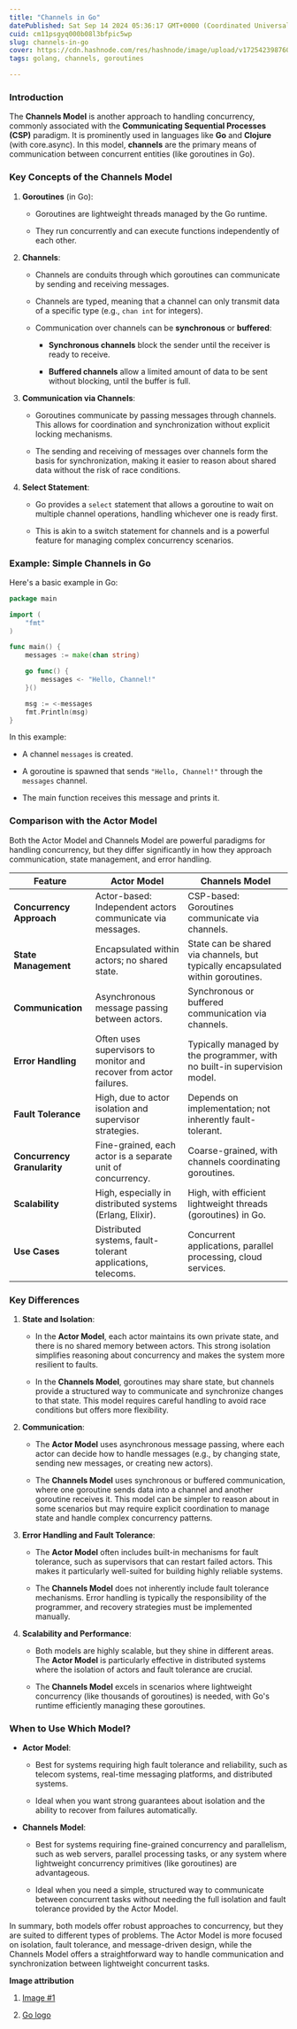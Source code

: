 ```yaml
---
title: "Channels in Go"
datePublished: Sat Sep 14 2024 05:36:17 GMT+0000 (Coordinated Universal Time)
cuid: cm11psgyq000b08l3bfpic5wp
slug: channels-in-go
cover: https://cdn.hashnode.com/res/hashnode/image/upload/v1725423987607/4a693964-2e90-474f-9e16-d138f9fceba6.png
tags: golang, channels, goroutines

---
```


### Introduction

The **Channels Model** is another approach to handling concurrency, commonly associated with the **Communicating Sequential Processes (CSP)** paradigm. It is prominently used in languages like **Go** and **Clojure** (with core.async). In this model, **channels** are the primary means of communication between concurrent entities (like goroutines in Go).

### Key Concepts of the Channels Model

1. **Goroutines** (in Go):
    
    * Goroutines are lightweight threads managed by the Go runtime.
        
    * They run concurrently and can execute functions independently of each other.
        
2. **Channels**:
    
    * Channels are conduits through which goroutines can communicate by sending and receiving messages.
        
    * Channels are typed, meaning that a channel can only transmit data of a specific type (e.g., `chan int` for integers).
        
    * Communication over channels can be **synchronous** or **buffered**:
        
        * **Synchronous channels** block the sender until the receiver is ready to receive.
            
        * **Buffered channels** allow a limited amount of data to be sent without blocking, until the buffer is full.
            
3. **Communication via Channels**:
    
    * Goroutines communicate by passing messages through channels. This allows for coordination and synchronization without explicit locking mechanisms.
        
    * The sending and receiving of messages over channels form the basis for synchronization, making it easier to reason about shared data without the risk of race conditions.
        
4. **Select Statement**:
    
    * Go provides a `select` statement that allows a goroutine to wait on multiple channel operations, handling whichever one is ready first.
        
    * This is akin to a switch statement for channels and is a powerful feature for managing complex concurrency scenarios.
        

### Example: Simple Channels in Go

Here's a basic example in Go:

```go
package main

import (
	"fmt"
)

func main() {
	messages := make(chan string)

	go func() {
		messages <- "Hello, Channel!"
	}()

	msg := <-messages
	fmt.Println(msg)
}
```

In this example:

* A channel `messages` is created.
    
* A goroutine is spawned that sends `"Hello, Channel!"` through the `messages` channel.
    
* The main function receives this message and prints it.
    

### Comparison with the Actor Model

Both the Actor Model and Channels Model are powerful paradigms for handling concurrency, but they differ significantly in how they approach communication, state management, and error handling.

| Feature | **Actor Model** | **Channels Model** |
| --- | --- | --- |
| **Concurrency Approach** | Actor-based: Independent actors communicate via messages. | CSP-based: Goroutines communicate via channels. |
| **State Management** | Encapsulated within actors; no shared state. | State can be shared via channels, but typically encapsulated within goroutines. |
| **Communication** | Asynchronous message passing between actors. | Synchronous or buffered communication via channels. |
| **Error Handling** | Often uses supervisors to monitor and recover from actor failures. | Typically managed by the programmer, with no built-in supervision model. |
| **Fault Tolerance** | High, due to actor isolation and supervisor strategies. | Depends on implementation; not inherently fault-tolerant. |
| **Concurrency Granularity** | Fine-grained, each actor is a separate unit of concurrency. | Coarse-grained, with channels coordinating goroutines. |
| **Scalability** | High, especially in distributed systems (Erlang, Elixir). | High, with efficient lightweight threads (goroutines) in Go. |
| **Use Cases** | Distributed systems, fault-tolerant applications, telecoms. | Concurrent applications, parallel processing, cloud services. |

### Key Differences

1. **State and Isolation**:
    
    * In the **Actor Model**, each actor maintains its own private state, and there is no shared memory between actors. This strong isolation simplifies reasoning about concurrency and makes the system more resilient to faults.
        
    * In the **Channels Model**, goroutines may share state, but channels provide a structured way to communicate and synchronize changes to that state. This model requires careful handling to avoid race conditions but offers more flexibility.
        
2. **Communication**:
    
    * The **Actor Model** uses asynchronous message passing, where each actor can decide how to handle messages (e.g., by changing state, sending new messages, or creating new actors).
        
    * The **Channels Model** uses synchronous or buffered communication, where one goroutine sends data into a channel and another goroutine receives it. This model can be simpler to reason about in some scenarios but may require explicit coordination to manage state and handle complex concurrency patterns.
        
3. **Error Handling and Fault Tolerance**:
    
    * The **Actor Model** often includes built-in mechanisms for fault tolerance, such as supervisors that can restart failed actors. This makes it particularly well-suited for building highly reliable systems.
        
    * The **Channels Model** does not inherently include fault tolerance mechanisms. Error handling is typically the responsibility of the programmer, and recovery strategies must be implemented manually.
        
4. **Scalability and Performance**:
    
    * Both models are highly scalable, but they shine in different areas. The **Actor Model** is particularly effective in distributed systems where the isolation of actors and fault tolerance are crucial.
        
    * The **Channels Model** excels in scenarios where lightweight concurrency (like thousands of goroutines) is needed, with Go's runtime efficiently managing these goroutines.
        

### When to Use Which Model?

* **Actor Model**:
    
    * Best for systems requiring high fault tolerance and reliability, such as telecom systems, real-time messaging platforms, and distributed systems.
        
    * Ideal when you want strong guarantees about isolation and the ability to recover from failures automatically.
        
* **Channels Model**:
    
    * Best for systems requiring fine-grained concurrency and parallelism, such as web servers, parallel processing tasks, or any system where lightweight concurrency primitives (like goroutines) are advantageous.
        
    * Ideal when you need a simple, structured way to communicate between concurrent tasks without needing the full isolation and fault tolerance provided by the Actor Model.
        

In summary, both models offer robust approaches to concurrency, but they are suited to different types of problems. The Actor Model is more focused on isolation, fault tolerance, and message-driven design, while the Channels Model offers a straightforward way to handle communication and synchronization between lightweight concurrent tasks.

**Image attribution**

1. [Image #1](https://www.freepik.com/free-vector/uhd-smart-tv-abstract-concept-illustration_11667650.htm#fromView=search&page=1&position=13&uuid=0b5f8d5e-1f1d-4e03-9eae-82ba9f703efc)
    
2. [Go logo](https://en.wikipedia.org/wiki/Go_(programming_language)#/media/File:Go_Logo_Blue.svg)